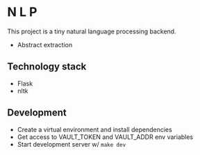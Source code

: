 # N L P

This project is a tiny natural language processing backend.

* Abstract extraction

## Technology stack

* Flask
* nltk

## Development

* Create a virtual environment and install dependencies
* Get access to VAULT_TOKEN and VAULT_ADDR env variables
* Start development server w/ `make dev`
